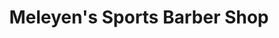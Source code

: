 ---
title: "Meleyen's Sports Barber Shop"
url: /brooklyn-park/meleyens-sports-barber-shop/
shop: Friseur
---